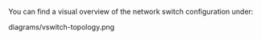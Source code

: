 You can find a visual overview of the network switch configuration under:

diagrams/vswitch-topology.png